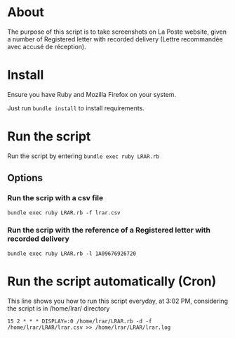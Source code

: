 # About

The purpose of this script is to take screenshots on La Poste website, given a number of Registered letter with recorded delivery (Lettre recommandée avec accusé de réception).

# Install

Ensure you have Ruby and Mozilla Firefox on your system.

Just run `bundle install` to install requirements.

# Run the script

Run the script by entering `bundle exec ruby LRAR.rb`

## Options

### Run the scrip with a csv file

`bundle exec ruby LRAR.rb -f lrar.csv`

### Run the scrip with the reference of a Registered letter with recorded delivery

`bundle exec ruby LRAR.rb -l 1A09676926720`

# Run the script automatically (Cron)

This line shows you how to run this script everyday, at 3:02 PM, considering the script is in /home/lrar/ directory

`15 2 * * * DISPLAY=:0 /home/lrar/LRAR.rb -d -f /home/lrar/LRAR/lrar.csv >> /home/lrar/LRAR/lrar.log`
